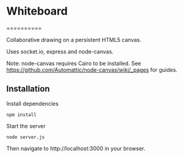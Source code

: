 # Whiteboard
==========

Collaborative drawing on a persistent HTML5 canvas.

Uses socket.io, express and node-canvas.

Note: node-canvas requires Cairo to be installed. See https://github.com/Automattic/node-canvas/wiki/_pages for guides.


Installation
------------
Install dependencies

    npm install
    
Start the server

    node server.js
  
Then navigate to http://localhost:3000 in your browser.
